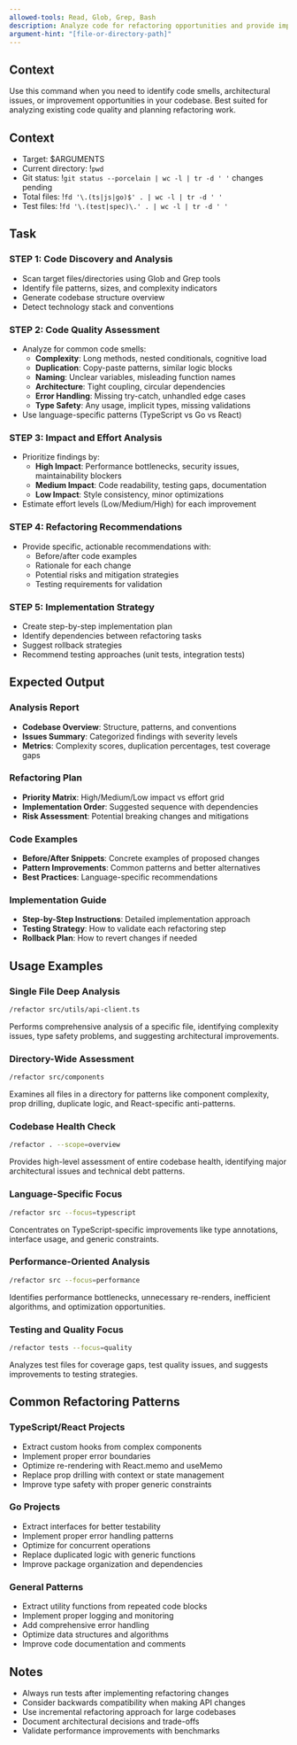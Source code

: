 ```yaml
---
allowed-tools: Read, Glob, Grep, Bash
description: Analyze code for refactoring opportunities and provide improvement recommendations
argument-hint: "[file-or-directory-path]"
---
```


## Context

Use this command when you need to identify code smells, architectural issues, or improvement opportunities in your codebase. Best suited for analyzing existing code quality and planning refactoring work.

## Context

- Target: $ARGUMENTS
- Current directory: !`pwd`
- Git status: !`git status --porcelain | wc -l | tr -d ' '` changes pending
- Total files: !`fd '\.(ts|js|go)$' . | wc -l | tr -d ' '`
- Test files: !`fd '\.(test|spec)\.' . | wc -l | tr -d ' '`

## Task

### STEP 1: Code Discovery and Analysis

- Scan target files/directories using Glob and Grep tools
- Identify file patterns, sizes, and complexity indicators
- Generate codebase structure overview
- Detect technology stack and conventions

### STEP 2: Code Quality Assessment

- Analyze for common code smells:
  - **Complexity**: Long methods, nested conditionals, cognitive load
  - **Duplication**: Copy-paste patterns, similar logic blocks
  - **Naming**: Unclear variables, misleading function names
  - **Architecture**: Tight coupling, circular dependencies
  - **Error Handling**: Missing try-catch, unhandled edge cases
  - **Type Safety**: Any usage, implicit types, missing validations
- Use language-specific patterns (TypeScript vs Go vs React)

### STEP 3: Impact and Effort Analysis

- Prioritize findings by:
  - **High Impact**: Performance bottlenecks, security issues, maintainability blockers
  - **Medium Impact**: Code readability, testing gaps, documentation
  - **Low Impact**: Style consistency, minor optimizations
- Estimate effort levels (Low/Medium/High) for each improvement

### STEP 4: Refactoring Recommendations

- Provide specific, actionable recommendations with:
  - Before/after code examples
  - Rationale for each change
  - Potential risks and mitigation strategies
  - Testing requirements for validation

### STEP 5: Implementation Strategy

- Create step-by-step implementation plan
- Identify dependencies between refactoring tasks
- Suggest rollback strategies
- Recommend testing approaches (unit tests, integration tests)

## Expected Output

### Analysis Report

- **Codebase Overview**: Structure, patterns, and conventions
- **Issues Summary**: Categorized findings with severity levels
- **Metrics**: Complexity scores, duplication percentages, test coverage gaps

### Refactoring Plan

- **Priority Matrix**: High/Medium/Low impact vs effort grid
- **Implementation Order**: Suggested sequence with dependencies
- **Risk Assessment**: Potential breaking changes and mitigations

### Code Examples

- **Before/After Snippets**: Concrete examples of proposed changes
- **Pattern Improvements**: Common patterns and better alternatives
- **Best Practices**: Language-specific recommendations

### Implementation Guide

- **Step-by-Step Instructions**: Detailed implementation approach
- **Testing Strategy**: How to validate each refactoring step
- **Rollback Plan**: How to revert changes if needed

## Usage Examples

### Single File Deep Analysis

```bash
/refactor src/utils/api-client.ts
```

Performs comprehensive analysis of a specific file, identifying complexity issues, type safety problems, and suggesting architectural improvements.

### Directory-Wide Assessment

```bash
/refactor src/components
```

Examines all files in a directory for patterns like component complexity, prop drilling, duplicate logic, and React-specific anti-patterns.

### Codebase Health Check

```bash
/refactor . --scope=overview
```

Provides high-level assessment of entire codebase health, identifying major architectural issues and technical debt patterns.

### Language-Specific Focus

```bash
/refactor src --focus=typescript
```

Concentrates on TypeScript-specific improvements like type annotations, interface usage, and generic constraints.

### Performance-Oriented Analysis

```bash
/refactor src --focus=performance
```

Identifies performance bottlenecks, unnecessary re-renders, inefficient algorithms, and optimization opportunities.

### Testing and Quality Focus

```bash
/refactor tests --focus=quality
```

Analyzes test files for coverage gaps, test quality issues, and suggests improvements to testing strategies.

## Common Refactoring Patterns

### TypeScript/React Projects

- Extract custom hooks from complex components
- Implement proper error boundaries
- Optimize re-rendering with React.memo and useMemo
- Replace prop drilling with context or state management
- Improve type safety with proper generic constraints

### Go Projects

- Extract interfaces for better testability
- Implement proper error handling patterns
- Optimize for concurrent operations
- Replace duplicated logic with generic functions
- Improve package organization and dependencies

### General Patterns

- Extract utility functions from repeated code blocks
- Implement proper logging and monitoring
- Add comprehensive error handling
- Optimize data structures and algorithms
- Improve code documentation and comments

## Notes

- Always run tests after implementing refactoring changes
- Consider backwards compatibility when making API changes
- Use incremental refactoring approach for large codebases
- Document architectural decisions and trade-offs
- Validate performance improvements with benchmarks
